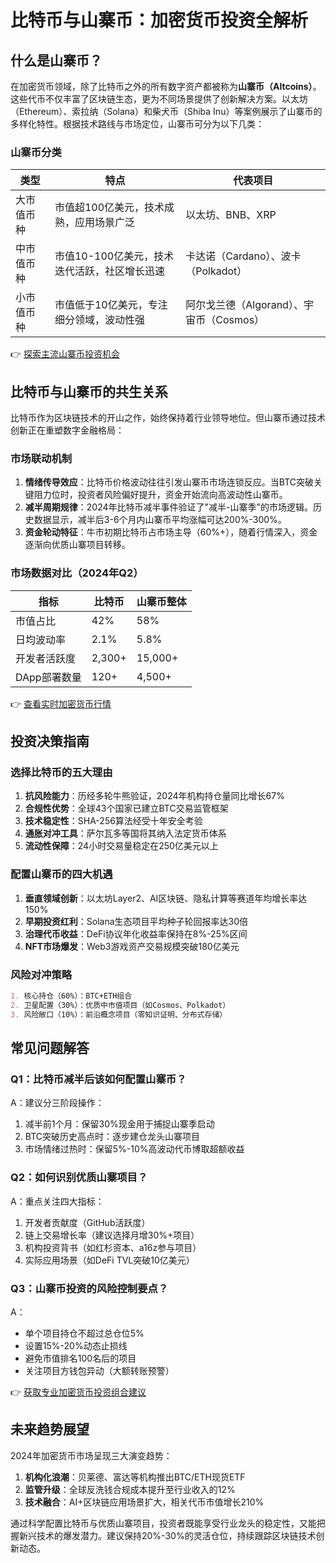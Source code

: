 # 比特币与山寨币：加密货币投资全解析

## 什么是山寨币？

在加密货币领域，除了比特币之外的所有数字资产都被称为**山寨币（Altcoins）**。这些代币不仅丰富了区块链生态，更为不同场景提供了创新解决方案。以太坊（Ethereum）、索拉纳（Solana）和柴犬币（Shiba Inu）等案例展示了山寨币的多样化特性。根据技术路线与市场定位，山寨币可分为以下几类：

### 山寨币分类
| 类型          | 特点                                                                 | 代表项目                  |
|---------------|----------------------------------------------------------------------|---------------------------|
| 大市值币种    | 市值超100亿美元，技术成熟，应用场景广泛                                | 以太坊、BNB、XRP          |
| 中市值币种    | 市值10-100亿美元，技术迭代活跃，社区增长迅速                          | 卡达诺（Cardano）、波卡（Polkadot） |
| 小市值币种    | 市值低于10亿美元，专注细分领域，波动性强                              | 阿尔戈兰德（Algorand）、宇宙币（Cosmos） |

👉 [探索主流山寨币投资机会](https://bit.ly/okx_welcome)

## 比特币与山寨币的共生关系

比特币作为区块链技术的开山之作，始终保持着行业领导地位。但山寨币通过技术创新正在重塑数字金融格局：

### 市场联动机制
1. **情绪传导效应**：比特币价格波动往往引发山寨币市场连锁反应。当BTC突破关键阻力位时，投资者风险偏好提升，资金开始流向高波动性山寨币。
2. **减半周期规律**：2024年比特币减半事件验证了"减半-山寨季"的市场逻辑。历史数据显示，减半后3-6个月内山寨币平均涨幅可达200%-300%。
3. **资金轮动特征**：牛市初期比特币占市场主导（60%+），随着行情深入，资金逐渐向优质山寨项目转移。

### 市场数据对比（2024年Q2）
| 指标          | 比特币       | 山寨币整体   |
|---------------|--------------|--------------|
| 市值占比      | 42%          | 58%          |
| 日均波动率    | 2.1%         | 5.8%         |
| 开发者活跃度  | 2,300+       | 15,000+      |
| DApp部署数量  | 120+         | 4,500+       |

👉 [查看实时加密货币行情](https://bit.ly/okx_welcome)

## 投资决策指南

### 选择比特币的五大理由
1. **抗风险能力**：历经多轮牛熊验证，2024年机构持仓量同比增长67%
2. **合规性优势**：全球43个国家已建立BTC交易监管框架
3. **技术稳定性**：SHA-256算法经受十年安全考验
4. **通胀对冲工具**：萨尔瓦多等国将其纳入法定货币体系
5. **流动性保障**：24小时交易量稳定在250亿美元以上

### 配置山寨币的四大机遇
1. **垂直领域创新**：以太坊Layer2、AI区块链、隐私计算等赛道年均增长率达150%
2. **早期投资红利**：Solana生态项目平均种子轮回报率达30倍
3. **治理代币收益**：DeFi协议年化收益率保持在8%-25%区间
4. **NFT市场爆发**：Web3游戏资产交易规模突破180亿美元

### 风险对冲策略
```markdown
1. 核心持仓（60%）：BTC+ETH组合
2. 卫星配置（30%）：优质中市值项目（如Cosmos、Polkadot）
3. 风险敞口（10%）：前沿概念项目（零知识证明、分布式存储）
```

## 常见问题解答

### Q1：比特币减半后该如何配置山寨币？
A：建议分三阶段操作：
1. 减半前1个月：保留30%现金用于捕捉山寨季启动
2. BTC突破历史高点时：逐步建仓龙头山寨项目
3. 市场情绪过热时：保留5%-10%高波动代币博取超额收益

### Q2：如何识别优质山寨项目？
A：重点关注四大指标：
1. 开发者贡献度（GitHub活跃度）
2. 链上交易增长率（建议选择月增30%+项目）
3. 机构投资背书（如红杉资本、a16z参与项目）
4. 实际应用场景（如DeFi TVL突破10亿美元）

### Q3：山寨币投资的风险控制要点？
A：
- 单个项目持仓不超过总仓位5%
- 设置15%-20%动态止损线
- 避免市值排名100名后的项目
- 关注项目方钱包异动（大额转账预警）

👉 [获取专业加密货币投资组合建议](https://bit.ly/okx_welcome)

## 未来趋势展望

2024年加密货币市场呈现三大演变趋势：
1. **机构化浪潮**：贝莱德、富达等机构推出BTC/ETH现货ETF
2. **监管升级**：全球反洗钱合规成本提升至行业收入的12%
3. **技术融合**：AI+区块链应用场景扩大，相关代币市值增长210%

通过科学配置比特币与优质山寨项目，投资者既能享受行业龙头的稳定性，又能把握新兴技术的爆发潜力。建议保持20%-30%的灵活仓位，持续跟踪区块链技术创新动态。